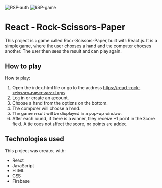 ![RSP-auth](https://github.com/stanislav-sn/REACT__Rock-Scissors-Paper/assets/69680178/700cf08c-707b-4615-83e4-95d1bc88bce3)
![RSP-game](https://github.com/stanislav-sn/REACT__Rock-Scissors-Paper/assets/69680178/846b1d6e-9069-4fed-88d9-e01513234d6c)

# React - Rock-Scissors-Paper

This project is a game called Rock-Scissors-Paper, built with React.js. It is a simple game, where the user chooses a hand and the computer chooses another. The user then sees the result and can play again.

## How to play

How to play:

1. Open the index.html file or go to the address https://react-rock-scissors-paper.vercel.app
2. Log in or create an account.
3. Choose a hand from the options on the bottom.
4. The computer will choose a hand.
5. The game result will be displayed in a pop-up window.
6. After each round, if there is a winner, they receive +1 point in the Score field. A tie does not affect the score, no points are added.

## Technologies used

This project was created with:

- React
- JavaScript
- HTML
- CSS
- Firebase

